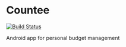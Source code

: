 # Сountee
[![Build Status](https://travis-ci.org/iav0207/countee.svg)](https://travis-ci.org/iav0207/countee)

Android app for personal budget management
